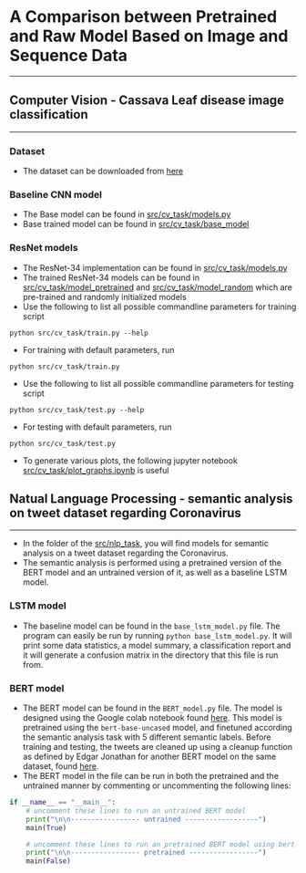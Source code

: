 # A Comparison between Pretrained and Raw Model Based on Image and Sequence Data
***

## Computer Vision - Cassava Leaf disease image classification
***
### Dataset
* The dataset can be downloaded from [here](https://drive.google.com/drive/folders/1lUbw3zgpPhdPXsPaedzGXybK33jTWExT?usp=sharing)

### Baseline CNN model
* The Base model can be found in [src/cv_task/models.py](src/cv_task/models.py)
* Base trained model can be found in [src/cv_task/base_model](src/cv_task/base_model)

### ResNet models
* The ResNet-34 implementation can be found in [src/cv_task/models.py](src/cv_task/models.py)
* The trained ResNet-34 models can be found in [src/cv_task/model_pretrained](src/cv_task/model_pretrained) and [src/cv_task/model_random](src/cv_task/model_random) which are pre-trained and randomly initialized models
* Use the following to list all possible commandline parameters for training script
```
python src/cv_task/train.py --help
```
* For training with default parameters, run
```
python src/cv_task/train.py
```
* Use the following to list all possible commandline parameters for testing script
```
python src/cv_task/test.py --help
```
* For testing with default parameters, run
```
python src/cv_task/test.py
```
* To generate various plots, the following jupyter notebook [src/cv_task/plot_graphs.ipynb](src/cv_task/plot_graphs.ipynb) is useful

## Natual Language Processing - semantic analysis on tweet dataset regarding Coronavirus
***
* In the folder of the [src/nlp_task](src/nlp_task), you will find models for semantic analysis on a tweet dataset regarding the Coronavirus.
* The semantic analysis is performed using a pretrained version of the BERT model and an untrained version of it, as well
as a baseline LSTM model.

### LSTM model
* The baseline model can be found in the ```base_lstm_model.py``` file. The program can easily be run by running ```python base_lstm_model.py```. It will print some data statistics, a model summary, a classification report and it will generate a confusion matrix in the directory that this file is run from.

### BERT model
* The BERT model can be found in the ```BERT_model.py``` file. The model is designed using the Google colab notebook
found [here](https://colab.research.google.com/drive/1ywsvwO6thOVOrfagjjfuxEf6xVRxbUNO). This model is pretrained using
the ```bert-base-uncased``` model, and finetuned according the semantic analysis task with 5 different semantic labels.
Before training and testing, the tweets are cleaned up using a cleanup function as defined by Edgar Jonathan for another
BERT model on the same dataset, found [here](https://www.kaggle.com/code/edgardjonathan/bert-deep-learning).
* The BERT model in the file can be run in both the pretrained and the untrained manner by commenting or uncommenting the
following lines:
```python
if __name__ == "__main__":
    # uncomment these lines to run an untrained BERT model
    print("\n\n----------------- untrained ------------------")
    main(True)

    # uncomment these lines to run an pretrained BERT model using bert-base-uncased
    print("\n\n----------------- pretrained -----------------")
    main(False)
```
